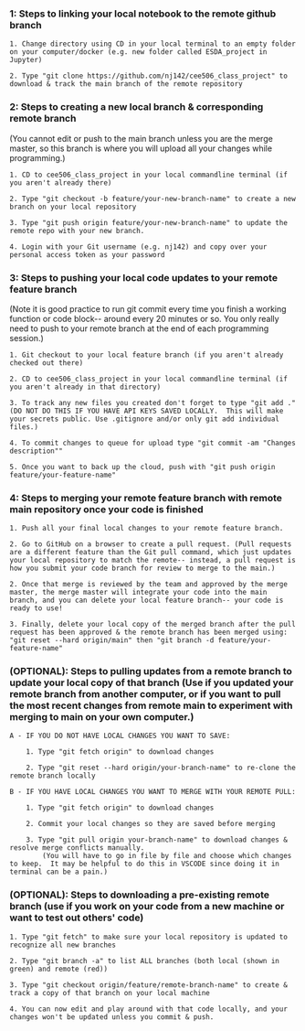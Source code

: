 
 ### 1: Steps to linking your local notebook to the remote github branch 

	1. Change directory using CD in your local terminal to an empty folder on your computer/docker (e.g. new folder called ESDA_project in Jupyter)

	2. Type "git clone https://github.com/nj142/cee506_class_project" to download & track the main branch of the remote repository


 ### 2: Steps to creating a new local branch & corresponding remote branch
(You cannot edit or push to the main branch unless you are the merge master, so this branch is where you will upload all your changes while programming.)

	1. CD to cee506_class_project in your local commandline terminal (if you aren't already there)
 
	2. Type "git checkout -b feature/your-new-branch-name" to create a new branch on your local repository
 
	3. Type "git push origin feature/your-new-branch-name" to update the remote repo with your new branch.

	4. Login with your Git username (e.g. nj142) and copy over your personal access token as your password


 ### 3: Steps to pushing your local code updates to your remote feature branch
(Note it is good practice to run git commit every time you finish a working function or code block-- around every 20 minutes or so.  You only really need to push to your remote branch at the end of each programming session.)

	1. Git checkout to your local feature branch (if you aren't already checked out there)

	2. CD to cee506_class_project in your local commandline terminal (if you aren't already in that directory)
 
	3. To track any new files you created don't forget to type "git add ." (DO NOT DO THIS IF YOU HAVE API KEYS SAVED LOCALLY.  This will make your secrets public. Use .gitignore and/or only git add individual files.)
 
	4. To commit changes to queue for upload type "git commit -am "Changes description""
 
	5. Once you want to back up the cloud, push with "git push origin feature/your-feature-name"


### 4: Steps to merging your remote feature branch with remote main repository once your code is finished 

	1. Push all your final local changes to your remote feature branch.  

	2. Go to GitHub on a browser to create a pull request. (Pull requests are a different feature than the Git pull command, which just updates your local repository to match the remote-- instead, a pull request is how you submit your code branch for review to merge to the main.)

	2. Once that merge is reviewed by the team and approved by the merge master, the merge master will integrate your code into the main branch, and you can delete your local feature branch-- your code is ready to use!
 	
  	3. Finally, delete your local copy of the merged branch after the pull request has been approved & the remote branch has been merged using: "git reset --hard origin/main" then "git branch -d feature/your-feature-name"


### (OPTIONAL): Steps to pulling updates from a remote branch to update your local copy of that branch (Use if you updated your remote branch from another computer, or if you want to pull the most recent changes from remote main to experiment with merging to main on your own computer.)

    A - IF YOU DO NOT HAVE LOCAL CHANGES YOU WANT TO SAVE:

		1. Type "git fetch origin" to download changes

		2. Type "git reset --hard origin/your-branch-name" to re-clone the remote branch locally
            
    B - IF YOU HAVE LOCAL CHANGES YOU WANT TO MERGE WITH YOUR REMOTE PULL:

		1. Type "git fetch origin" to download changes

		2. Commit your local changes so they are saved before merging

		3. Type "git pull origin your-branch-name" to download changes & resolve merge conflicts manually.
            (You will have to go in file by file and choose which changes to keep.  It may be helpful to do this in VSCODE since doing it in terminal can be a pain.)


### (OPTIONAL): Steps to downloading a pre-existing remote branch (use if you work on your code from a new machine or want to test out others' code)

	1. Type "git fetch" to make sure your local repository is updated to recognize all new branches
	
	2. Type "git branch -a" to list ALL branches (both local (shown in green) and remote (red))

	3. Type "git checkout origin/feature/remote-branch-name" to create & track a copy of that branch on your local machine

	4. You can now edit and play around with that code locally, and your changes won't be updated unless you commit & push.
